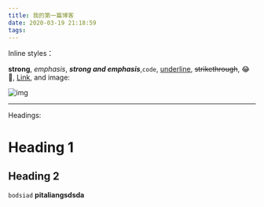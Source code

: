 ```yaml
---
title: 我的第一篇博客
date: 2020-03-19 21:18:59
tags:
---
```


Inline styles：

**strong**, *emphasis*, ***strong and emphasis***,`code`, <u>underline</u>, ~~strikethrough~~, :joy:🤣, [Link](https://example.com), and image:

![img](https://picsum.photos/600/400/?random)

---

Headings:

# Heading 1

## Heading 2

`bodsiad`
**pitaliangsdsda**